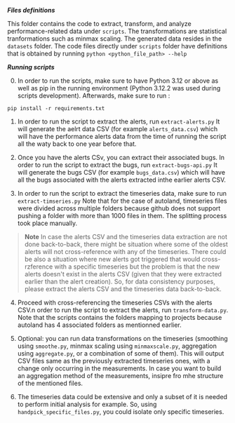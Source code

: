 ***Files definitions***

This folder contains the code to extract, transform, and analyze performance-related data under `scripts`. The transformations are statistical tranformations such as minmax scaling. The generated data resides in the `datasets` folder.
The code files directly under `scripts` folder have definitions that is obtained by running `python <python_file_path> --help`

***Running scripts***

0. In order to run the scripts, make sure to have Python 3.12 or above as well as pip in the running environment (Python 3.12.2 was used during scripts development). Afterwards, make sure to run : 
```
pip install -r requirements.txt
```

1. In order to run the script to extract the alerts, run `extract-alerts.py`
It will generate the aelrt data CSV (for example `alerts_data.csv`) which will have the performance alerts data from the time of running the script all the waty back to one year before that.

2. Once you have the alerts CSv, you can extract their associated bugs. In order to run the script to extract the bugs, run `extract-bugs-api.py`
It will generate the bugs CSV (for example `bugs_data.csv`) which will have all the bugs associated with the alerts extracted inthe earlier alerts CSV.

3. In order to run the script to extract the timeseries data, make sure to run `extract-timseries.py`
Note that for the case of autoland, timeseries files were divided across multiple folders because github does not support pushing a folder with more than 1000 files in them. The splitting process took place manually.

> **Note**
> In case the alerts CSV and the timeseries data extraction are not done back-to-back, there might be situation where some of the oldest alerts will not cross-reference with any of the timeseries. There could be also a situation where new alerts got triggered that would cross-rzference with a specific timeseries but the problem is that the new alerts doesn't exist in the alerts CSV (given that they were extracted earlier than the alert creation). So, for data consistency purposes, please extract the alerts CSV and the timeseries data back-to-back.

4. Proceed with cross-referencing the timeseries CSVs with the alerts CSV.n order to run the script to extract the alerts, run `transform-data.py`. Note that the scripts contains the folders mapping to projects because autoland has 4 associated folders as mentionned earlier.

5. Optional: you can run data transformations on the timeseries (smoothing using `smoothe.py`, minmax scaling using `minmaxscale.py`, aggregation using `aggregate.py`, or a combination of some of them). This will output CSV files same as the previously extracted timeseries ones, with a change only occurring in the measurements. In case you want to build an aggregation method of the measurements, insipre fro mhe structure of the mentioned files.

6. The timeseries data could be extensive and only a subset of it is needed to perform initial analysis for example. So, using `handpick_specific_files.py`, you could isolate only specific timeseries.